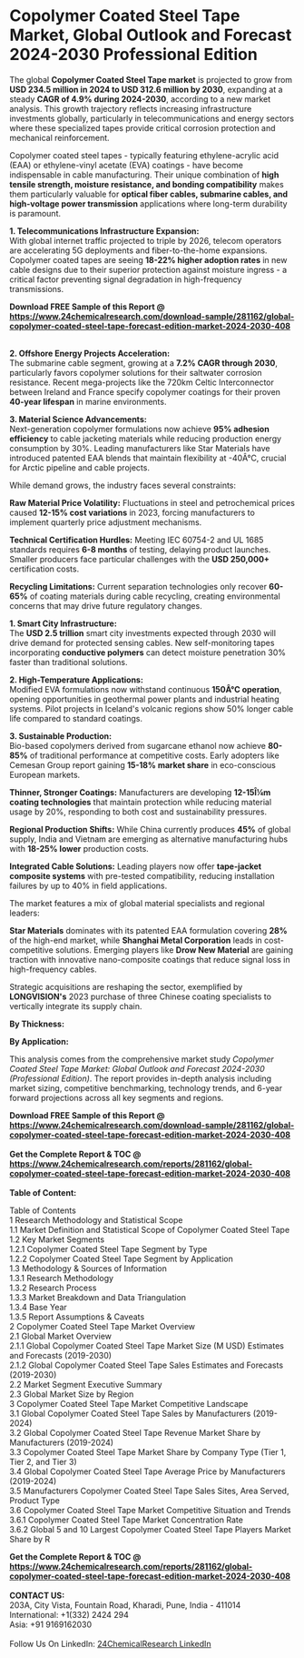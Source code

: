 <h1>Copolymer Coated Steel Tape Market, Global Outlook and Forecast 2024-2030 Professional Edition</h1><p>The global <strong>Copolymer Coated Steel Tape market</strong> is projected to grow from <strong>USD 234.5 million in 2024 to USD 312.6 million by 2030</strong>, expanding at a steady <strong>CAGR of 4.9% during 2024-2030</strong>, according to a new market analysis. This growth trajectory reflects increasing infrastructure investments globally, particularly in telecommunications and energy sectors where these specialized tapes provide critical corrosion protection and mechanical reinforcement.</p><p>Copolymer coated steel tapes - typically featuring ethylene-acrylic acid (EAA) or ethylene-vinyl acetate (EVA) coatings - have become indispensable in cable manufacturing. Their unique combination of <strong>high tensile strength, moisture resistance, and bonding compatibility</strong> makes them particularly valuable for <strong>optical fiber cables, submarine cables, and high-voltage power transmission</strong> applications where long-term durability is paramount.</p><p><strong>1. Telecommunications Infrastructure Expansion:</strong><br>
With global internet traffic projected to triple by 2026, telecom operators are accelerating 5G deployments and fiber-to-the-home expansions. Copolymer coated tapes are seeing <strong>18-22% higher adoption rates</strong> in new cable designs due to their superior protection against moisture ingress - a critical factor preventing signal degradation in high-frequency transmissions.</p><div><b>Download FREE Sample of this Report @ 
            <a href="https://www.24chemicalresearch.com/download-sample/281162/global-copolymer-coated-steel-tape-forecast-edition-market-2024-2030-408">
            https://www.24chemicalresearch.com/download-sample/281162/global-copolymer-coated-steel-tape-forecast-edition-market-2024-2030-408</a></b></div><br><p><strong>2. Offshore Energy Projects Acceleration:</strong><br>
The submarine cable segment, growing at a <strong>7.2% CAGR through 2030</strong>, particularly favors copolymer solutions for their saltwater corrosion resistance. Recent mega-projects like the 720km Celtic Interconnector between Ireland and France specify copolymer coatings for their proven <strong>40-year lifespan</strong> in marine environments.</p><p><strong>3. Material Science Advancements:</strong><br>
Next-generation copolymer formulations now achieve <strong>95% adhesion efficiency</strong> to cable jacketing materials while reducing production energy consumption by 30%. Leading manufacturers like Star Materials have introduced patented EAA blends that maintain flexibility at -40Â°C, crucial for Arctic pipeline and cable projects.</p><p>While demand grows, the industry faces several constraints:</p><p><strong>Raw Material Price Volatility:</strong> Fluctuations in steel and petrochemical prices caused <strong>12-15% cost variations</strong> in 2023, forcing manufacturers to implement quarterly price adjustment mechanisms.</p><p><strong>Technical Certification Hurdles:</strong> Meeting IEC 60754-2 and UL 1685 standards requires <strong>6-8 months</strong> of testing, delaying product launches. Smaller producers face particular challenges with the <strong>USD 250,000+</strong> certification costs.</p><p><strong>Recycling Limitations:</strong> Current separation technologies only recover <strong>60-65%</strong> of coating materials during cable recycling, creating environmental concerns that may drive future regulatory changes.</p><p><strong>1. Smart City Infrastructure:</strong><br>
The <strong>USD 2.5 trillion</strong> smart city investments expected through 2030 will drive demand for protected sensing cables. New self-monitoring tapes incorporating <strong>conductive polymers</strong> can detect moisture penetration 30% faster than traditional solutions.</p><p><strong>2. High-Temperature Applications:</strong><br>
Modified EVA formulations now withstand continuous <strong>150Â°C operation</strong>, opening opportunities in geothermal power plants and industrial heating systems. Pilot projects in Iceland's volcanic regions show 50% longer cable life compared to standard coatings.</p><p><strong>3. Sustainable Production:</strong><br>
Bio-based copolymers derived from sugarcane ethanol now achieve <strong>80-85%</strong> of traditional performance at competitive costs. Early adopters like Cemesan Group report gaining <strong>15-18% market share</strong> in eco-conscious European markets.</p><p><strong>Thinner, Stronger Coatings:</strong> Manufacturers are developing <strong>12-15Î¼m coating technologies</strong> that maintain protection while reducing material usage by 20%, responding to both cost and sustainability pressures.</p><p><strong>Regional Production Shifts:</strong> While China currently produces <strong>45%</strong> of global supply, India and Vietnam are emerging as alternative manufacturing hubs with <strong>18-25% lower</strong> production costs.</p><p><strong>Integrated Cable Solutions:</strong> Leading players now offer <strong>tape-jacket composite systems</strong> with pre-tested compatibility, reducing installation failures by up to 40% in field applications.</p><p>The market features a mix of global material specialists and regional leaders:</p><p><strong>Star Materials</strong> dominates with its patented EAA formulation covering <strong>28%</strong> of the high-end market, while <strong>Shanghai Metal Corporation</strong> leads in cost-competitive solutions. Emerging players like <strong>Drow New Material</strong> are gaining traction with innovative nano-composite coatings that reduce signal loss in high-frequency cables.</p><p>Strategic acquisitions are reshaping the sector, exemplified by <strong>LONGVISION's</strong> 2023 purchase of three Chinese coating specialists to vertically integrate its supply chain.</p><p><strong>By Thickness:</strong></p><p><strong>By Application:</strong></p><p>This analysis comes from the comprehensive market study <em>Copolymer Coated Steel Tape Market: Global Outlook and Forecast 2024-2030 (Professional Edition)</em>. The report provides in-depth analysis including market sizing, competitive benchmarking, technology trends, and 6-year forward projections across all key segments and regions.</p><div><b>Download FREE Sample of this Report @ 
            <a href="https://www.24chemicalresearch.com/download-sample/281162/global-copolymer-coated-steel-tape-forecast-edition-market-2024-2030-408">
            https://www.24chemicalresearch.com/download-sample/281162/global-copolymer-coated-steel-tape-forecast-edition-market-2024-2030-408</a></b></div><br><div><b>Get the Complete Report & TOC @ 
            <a href="https://www.24chemicalresearch.com/reports/281162/global-copolymer-coated-steel-tape-forecast-edition-market-2024-2030-408">
            https://www.24chemicalresearch.com/reports/281162/global-copolymer-coated-steel-tape-forecast-edition-market-2024-2030-408</a></b></div><br>
            <b>Table of Content:</b><p>Table of Contents<br />
 1 Research Methodology and Statistical Scope<br />
 1.1 Market Definition and Statistical Scope of Copolymer Coated Steel Tape<br />
 1.2 Key Market Segments<br />
 1.2.1 Copolymer Coated Steel Tape Segment by Type<br />
 1.2.2 Copolymer Coated Steel Tape Segment by Application<br />
 1.3 Methodology & Sources of Information<br />
 1.3.1 Research Methodology<br />
 1.3.2 Research Process<br />
 1.3.3 Market Breakdown and Data Triangulation<br />
 1.3.4 Base Year<br />
 1.3.5 Report Assumptions & Caveats<br />
 2 Copolymer Coated Steel Tape Market Overview<br />
 2.1 Global Market Overview<br />
 2.1.1 Global Copolymer Coated Steel Tape Market Size (M USD) Estimates and Forecasts (2019-2030)<br />
 2.1.2 Global Copolymer Coated Steel Tape Sales Estimates and Forecasts (2019-2030)<br />
 2.2 Market Segment Executive Summary<br />
 2.3 Global Market Size by Region<br />
 3 Copolymer Coated Steel Tape Market Competitive Landscape<br />
 3.1 Global Copolymer Coated Steel Tape Sales by Manufacturers (2019-2024)<br />
 3.2 Global Copolymer Coated Steel Tape Revenue Market Share by Manufacturers (2019-2024)<br />
 3.3 Copolymer Coated Steel Tape Market Share by Company Type (Tier 1, Tier 2, and Tier 3)<br />
 3.4 Global Copolymer Coated Steel Tape Average Price by Manufacturers (2019-2024)<br />
 3.5 Manufacturers Copolymer Coated Steel Tape Sales Sites, Area Served, Product Type<br />
 3.6 Copolymer Coated Steel Tape Market Competitive Situation and Trends<br />
 3.6.1 Copolymer Coated Steel Tape Market Concentration Rate<br />
 3.6.2 Global 5 and 10 Largest Copolymer Coated Steel Tape Players Market Share by R</p><div><b>Get the Complete Report & TOC @ 
            <a href="https://www.24chemicalresearch.com/reports/281162/global-copolymer-coated-steel-tape-forecast-edition-market-2024-2030-408">
            https://www.24chemicalresearch.com/reports/281162/global-copolymer-coated-steel-tape-forecast-edition-market-2024-2030-408</a></b></div><br><b>CONTACT US:</b><br>
            203A, City Vista, Fountain Road, Kharadi, Pune, India - 411014<br>
            International: +1(332) 2424 294<br>
            Asia: +91 9169162030 <br><br>
            Follow Us On LinkedIn: <a href="https://www.linkedin.com/company/24chemicalresearch/">24ChemicalResearch LinkedIn</a>